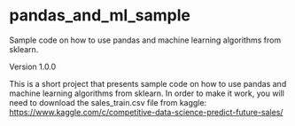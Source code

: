 # pandas_and_ml_sample
Sample code on how to use pandas and machine learning algorithms from sklearn.

Version 1.0.0

This is a short project that presents sample code on how to use pandas and machine learning algorithms from sklearn.
In order to make it work, you will need to download the sales_train.csv file from kaggle:
https://www.kaggle.com/c/competitive-data-science-predict-future-sales/

